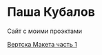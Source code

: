 # Паша Кубалов
Сайт с моими проэктами

[Вертска Макета часть 1](https://terrible59.github.io/gipsolit/ "Верстка")
